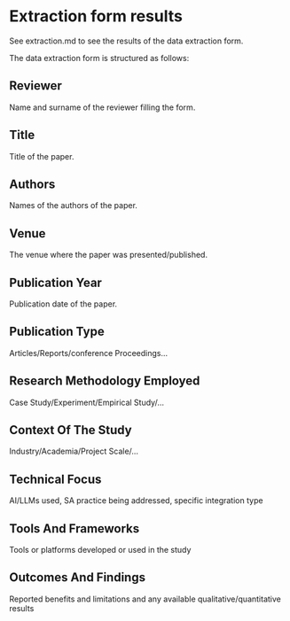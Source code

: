 # Extraction form results  
See extraction.md to see the results of the data extraction form.  
  
The data extraction form is structured as follows:  
  
## Reviewer  
Name and surname of the reviewer filling the form.  
  
## Title  
Title of the paper.  
  
## Authors  
Names of the authors of the paper.  
  
## Venue  
The venue where the paper was presented/published.  
  
## Publication Year
Publication date of the paper.  
  
## Publication Type  
Articles/Reports/conference Proceedings…  
  
## Research Methodology Employed  
Case Study/Experiment/Empirical Study/…  
  
## Context Of The Study  
Industry/Academia/Project Scale/…  
  
## Technical Focus  
AI/LLMs used, SA practice being addressed, specific integration type  
  
## Tools And Frameworks  
Tools or platforms developed or used in the study  
  
## Outcomes And Findings  
Reported benefits and limitations and any available qualitative/quantitative results  

